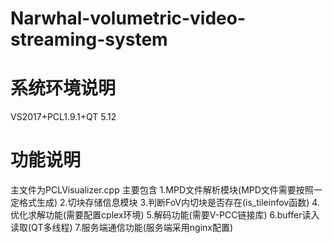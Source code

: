 # Narwhal-volumetric-video-streaming-system
# 系统环境说明
VS2017+PCL1.9.1+QT 5.12
# 功能说明
主文件为PCLVisualizer.cpp
主要包含
1.MPD文件解析模块(MPD文件需要按照一定格式生成)
2.切块存储信息模块
3.判断FoV内切块是否存在(is_tileinfov函数)
4.优化求解功能(需要配置cplex环境)
5.解码功能(需要V-PCC链接库)
6.buffer读入读取(QT多线程)
7.服务端通信功能(服务端采用nginx配置)
